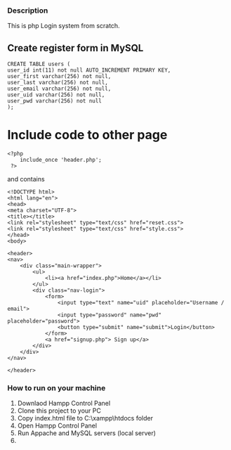 ### Description
This is php Login system from scratch. 


## Create register form in MySQL
```
CREATE TABLE users (
user_id int(11) not null AUTO_INCREMENT PRIMARY KEY,
user_first varchar(256) not null,
user_last varchar(256) not null,
user_email varchar(256) not null,
user_uid varchar(256) not null,
user_pwd varchar(256) not null
);
```
# Include code to other page
```
<?php 
	include_once 'header.php';
 ?>
```
and contains
```
<!DOCTYPE html>
<html lang="en">
<head>
<meta charset="UTF-8">
<title></title>
<link rel="stylesheet" type="text/css" href="reset.css">
<link rel="stylesheet" type="text/css" href="style.css">
</head>
<body>

<header>
<nav>
	<div class="main-wrapper">
		<ul>
			<li><a href="index.php">Home</a></li>
		</ul>
		<div class="nav-login">
			<form>
				<input type="text" name="uid" placeholder="Username / email">
				<input type="password" name="pwd" placeholder="password">
				<button type="submit" name="submit">Login</button>
			</form>
			<a href="signup.php"> Sign up</a>
		</div>
	</div>
</nav>

</header>
```

### How to run on your machine
1. Downlaod Hampp Control Panel
2. Clone this project to your PC 
3. Copy index.html file to C:\xampp\htdocs folder
4. Open Hampp Control Panel
5. Run Appache and MySQL servers (local server)
6. 